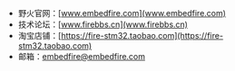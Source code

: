* 野火官网：[www.embedfire.com](www.embedfire.com)
* 技术论坛：[www.firebbs.cn](www.firebbs.cn)
* 淘宝店铺：[https://fire-stm32.taobao.com](https://fire-stm32.taobao.com)
* 邮箱：[embedfire@embedfire.com](embedfire@embedfire.com)